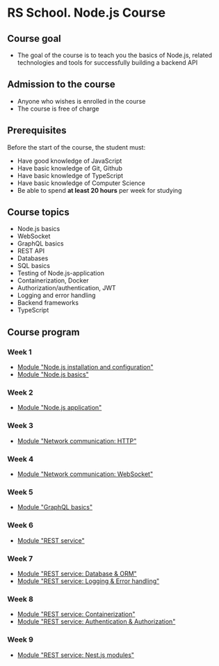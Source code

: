 # RS School. Node.js Course

## Course goal

- The goal of the course is to teach you the basics of Node.js, related technologies and tools for successfully building a backend API

## Admission to the course

- Anyone who wishes is enrolled in the course
- The course is free of charge

## Prerequisites

Before the start of the course, the student must:  
- Have good knowledge of JavaScript
- Have basic knowledge of Git, Github
- Have basic knowledge of TypeScript
- Have basic knowledge of Computer Science
- Be able to spend **at least 20 hours** per week for studying

## Course topics

- Node.js basics
- WebSocket
- GraphQL basics
- REST API
- Databases
- SQL basics
- Testing of Node.js-application
- Containerization, Docker
- Authorization/authentication, JWT
- Logging and error handling
- Backend frameworks
- TypeScript

## Course program

### Week 1
- [Module "Node.js installation and configuration"](modules/nodejs-installation/README.md)
- [Module "Node.js basics"](modules/nodejs-basics/README.md)

### Week 2
- [Module "Node.js application"](modules/nodejs-application/README.md)

### Week 3
- [Module "Network communication: HTTP"](modules/crud-api/README.md)

### Week 4
- [Module "Network communication: WebSocket"](modules/websocket/README.md)

### Week 5
- [Module "GraphQL basics"](modules/graphql/README.md)

### Week 6
- [Module "REST service"](modules/rest/rest/README.md)

### Week 7
- [Module "REST service: Database & ORM"](modules/rest/database-orm/README.md)
- [Module "REST service: Logging & Error handling"](modules/rest/logging-error-handling/README.md)

### Week 8
- [Module "REST service: Containerization"](modules/rest/containerization/README.md)
- [Module "REST service: Authentication & Authorization"](modules/rest/authentication-jwt/README.md)

### Week 9
- [Module "REST service: Nest.js modules"](modules/rest/nestjs-modules/README.md)
